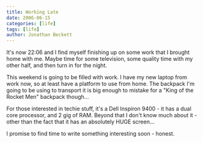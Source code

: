 ```yaml
---
title: Working Late
date: 2006-06-15
categories: [life]
tags: [life]
author: Jonathan Beckett
---
```


It's now 22:06 and I find myself finishing up on some work that I brought home with me. Maybe time for some television, some quality time with my other half, and then turn in for the night.

This weekend is going to be filled with work. I have my new laptop from work now, so at least have a platform to use from home. The backpack I'm going to be using to transport it is big enough to mistake for a "King of the Rocket Men" backpack though...

For those interested in techie stuff, it's a Dell Inspiron 9400 - it has a dual core processor, and 2 gig of RAM. Beyond that I don't know much about it - other than the fact that it has an absolutely HUGE screen...

I promise to find time to write something interesting soon - honest.